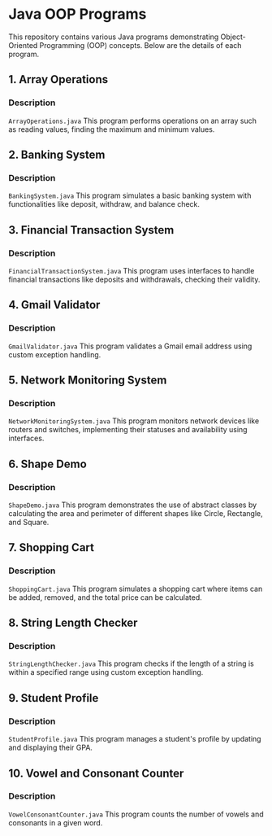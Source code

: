 # Java OOP Programs

This repository contains various Java programs demonstrating Object-Oriented Programming (OOP) concepts. Below are the details of each program.

## 1. Array Operations

### Description
`ArrayOperations.java`
This program performs operations on an array such as reading values, finding the maximum and minimum values.

## 2. Banking System

### Description
`BankingSystem.java`
This program simulates a basic banking system with functionalities like deposit, withdraw, and balance check.

## 3. Financial Transaction System

### Description
`FinancialTransactionSystem.java`
This program uses interfaces to handle financial transactions like deposits and withdrawals, checking their validity.

## 4. Gmail Validator

### Description
`GmailValidator.java`
This program validates a Gmail email address using custom exception handling.

## 5. Network Monitoring System

### Description
`NetworkMonitoringSystem.java`
This program monitors network devices like routers and switches, implementing their statuses and availability using interfaces.

## 6. Shape Demo

### Description
`ShapeDemo.java`
This program demonstrates the use of abstract classes by calculating the area and perimeter of different shapes like Circle, Rectangle, and Square.

## 7. Shopping Cart

### Description
`ShoppingCart.java`
This program simulates a shopping cart where items can be added, removed, and the total price can be calculated.

## 8. String Length Checker

### Description
`StringLengthChecker.java`
This program checks if the length of a string is within a specified range using custom exception handling.

## 9. Student Profile

### Description
`StudentProfile.java`
This program manages a student's profile by updating and displaying their GPA.

## 10. Vowel and Consonant Counter

### Description
`VowelConsonantCounter.java`
This program counts the number of vowels and consonants in a given word.